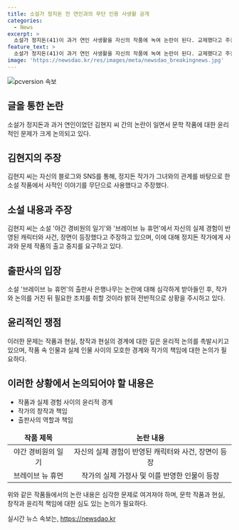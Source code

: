 ```yaml
---
title: 소설가 정지돈 전 연인과의 무단 인용 사생활 공개
categories:
  - News
excerpt: >
  소설가 정지돈(41)이 과거 연인 사생활을 자신의 작품에 녹여 논란이 된다. 교제했다고 주장하는 김현지는 소설 속에 자신의 명칭과 상황이 녹아있는 것을 지적하며 정 작가에게 인정과 사과를 요구했다. 김 씨는 작품에 등장하는 인물과 상황이 실제와 일치하며 출판사는 작가와 논의를 거쳐 조치를 취할 것이라 밝혔다. 
feature_text: >
  소설가 정지돈(41)이 과거 연인 사생활을 자신의 작품에 녹여 논란이 된다. 교제했다고 주장하는 김현지는 소설 속에 자신의 명칭과 상황이 녹아있는 것을 지적하며 정 작가에게 인정과 사과를 요구했다. 김 씨는 작품에 등장하는 인물과 상황이 실제와 일치하며 출판사는 작가와 논의를 거쳐 조치를 취할 것이라 밝혔다. 
image: 'https://newsdao.kr/res/images/meta/newsdao_breakingnews.jpg'
---
```


<p><img src="https://newsdao.kr/res/images/meta/newsdao_breakingnews.jpg" alt="pcversion 속보" /></p>

<h2 data-ke-size="size26">글을 통한 논란</h2>

<p data-ke-size="size16">소설가 정지돈과 과거 연인이었던 김현지 씨 간의 논란이 일면서 문학 작품에 대한 윤리적인 문제가 크게 논의되고 있다.</p>

<h2 data-ke-size="size26">김현지의 주장</h2>

<p data-ke-size="size16">김현지 씨는 자신의 블로그와 SNS를 통해, 정지돈 작가가 그녀와의 관계를 바탕으로 한 소설 작품에서 사적인 이야기를 무단으로 사용했다고 주장했다.</p>

<h2 data-ke-size="size26">소설 내용과 주장</h2>

<p data-ke-size="size16">김현지 씨는 소설 '야간 경비원의 일기'와 '브레이브 뉴 휴먼'에서 자신의 실제 경험이 반영된 캐릭터와 사건, 장면이 등장했다고 주장하고 있으며, 이에 대해 정지돈 작가에게 사과와 문제 작품의 출고 중지를 요구하고 있다.</p>

<h2 data-ke-size="size26">출판사의 입장</h2>

<p data-ke-size="size16">소설 '브레이브 뉴 휴먼'의 출판사 은행나무는 논란에 대해 심각하게 받아들인 후, 작가와 논의를 거친 뒤 필요한 조치를 취할 것이라 밝혀 전반적으로 상황을 주시하고 있다.</p>

<h2 data-ke-size="size26">윤리적인 쟁점</h2>

<p data-ke-size="size16">이러한 문제는 작품과 현실, 창작과 현실의 경계에 대한 깊은 윤리적 논의를 촉발시키고 있으며, 작품 속 인물과 실제 인물 사이의 모호한 경계와 작가의 책임에 대한 논의가 필요하다.</p>

<h2 data-ke-size="size26">이러한 상황에서 논의되어야 할 내용은</h2>

<ul>
<li>작품과 실제 경험 사이의 윤리적 경계</li>
<li>작가의 창작과 책임</li>
<li>출판사의 역할과 책임</li>
</ul>

<table>
<thead>
<tr>
<td style="text-align: center;"><b>작품 제목</b></td>
<td style="text-align: center;"><b>논란 내용</b></td>
</tr>
</thead>
<tbody>
<tr>
<td style="text-align: center;">야간 경비원의 일기</td>
<td style="text-align: center;">자신의 실제 경험이 반영된 캐릭터와 사건, 장면이 등장</td>
</tr>
<tr>
<td style="text-align: center;">브레이브 뉴 휴먼</td>
<td style="text-align: center;">작가의 실제 가정사 및 이를 반영한 인물이 등장</td>
</tr>
</tbody>
</table>

<p data-ke-size="size16">위와 같은 작품들에서의 논란 내용은 심각한 문제로 여겨져야 하며, 문학 작품과 현실, 창작과 윤리적 책임에 대한 심도 있는 논의가 필요하다.</p>
실시간 뉴스 속보는, <a href="https://newsdao.kr" rel="dofollow">https://newsdao.kr</a>



